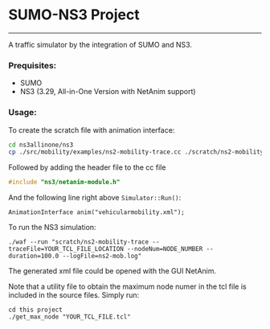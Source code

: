# SUMO-NS3 Project #

---
A traffic simulator by the integration of SUMO and NS3.


### Prequisites:
- SUMO
- NS3 (3.29, All-in-One Version with NetAnim support)

### Usage:
To create the scratch file with animation interface:

``` bash
cd ns3allinone/ns3
cp ./src/mobility/examples/ns2-mobility-trace.cc ./scratch/ns2-mobility-trace.cc
```

Followed by adding the header file to the cc file
```C++
#include "ns3/netanim-module.h"
```
And the following line right above `Simulator::Run()`:
```
AnimationInterface anim("vehicularmobility.xml");
```
To run the NS3 simulation:
```
./waf --run "scratch/ns2-mobility-trace --traceFile=YOUR_TCL_FILE_LOCATION --nodeNum=NODE_NUMBER --duration=100.0 --logFile=ns2-mob.log"
```
The generated xml file could be opened with the GUI NetAnim.

Note that a utility file to obtain the maximum node numer in the tcl file is included in the source files. Simply run:
```
cd this project
./get_max_node "YOUR_TCL_FILE.tcl"
```




